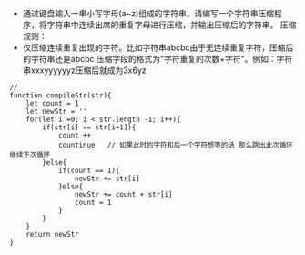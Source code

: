- 通过键盘输入一串小写字母(a~z)组成的字符串。请编写一个字符串压缩程序，将字符串中连续出席的重复字母进行压缩，并输出压缩后的字符串。
压缩规则：
- 仅压缩连续重复出现的字符。比如字符串abcbc由于无连续重复字符，压缩后的字符串还是abcbc
压缩字段的格式为"字符重复的次数+字符"。例如：字符串xxxyyyyyyz压缩后就成为3x6yz
```
// 
function compileStr(str){
    let count = 1
    let newStr = ''
    for(let i =0; i < str.length -1; i++){
        if(str[i] == str[i+1]){
            count ++
            countinue   // 如果此时的字符和后一个字符想等的话 那么跳出此次循环 继续下次循环
        }else{
            if(count == 1){    
                newStr += str[i]
            }else{
                newStr += count + str[i]
                count = 1
            }
        }
    }
    return newStr
}
```
